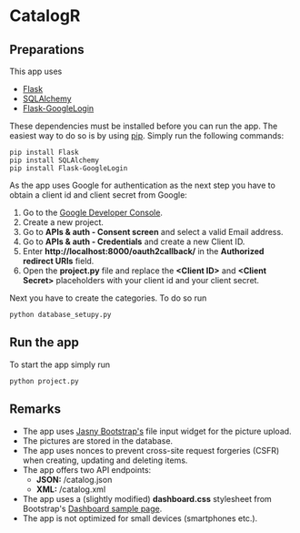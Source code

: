 # CatalogR #

## Preparations ##

This app uses 

- [Flask](http://flask.pocoo.org)
- [SQLAlchemy](http://www.sqlalchemy.org)
- [Flask-GoogleLogin](https://pythonhosted.org/Flask-GoogleLogin/)

These dependencies must be installed before you can run the app. The easiest way to do so is by using [pip](https://pypi.python.org/pypi/pip). Simply run the following commands:

    pip install Flask
	pip install SQLAlchemy
	pip install Flask-GoogleLogin

As the app uses Google for authentication as the next step you have to obtain a client id and client secret from Google:

1. Go to the [Google Developer Console](https://console.developers.google.com/project).
2. Create a new project.
3. Go to **APIs & auth - Consent screen** and select a valid Email address.
4. Go to **APIs & auth - Credentials** and create a new Client ID.
5. Enter **http://localhost:8000/oauth2callback/** in the **Authorized redirect URIs** field.
6. Open the **project.py** file and replace the **<Client ID\>** and **<Client Secret\>** placeholders with your client id and your client secret.

Next you have to create the categories. To do so run

	python database_setupy.py

## Run the app ##

To start the app simply run
	
	python project.py

## Remarks ##
- The app uses [Jasny Bootstrap's](http://jasny.github.io/bootstrap/javascript/#fileinput) file input widget for the picture upload.
- The pictures are stored in the database.
- The app uses nonces to prevent cross-site request forgeries (CSFR) when creating, updating and deleting items.
- The app offers two API endpoints:
	- **JSON:** /catalog.json
	- **XML:** /catalog.xml
- The app uses a (slightly modified) **dashboard.css** stylesheet from Bootstrap's [Dashboard sample page](http://getbootstrap.com/examples/dashboard/).
- The app is not optimized for small devices (smartphones etc.).
